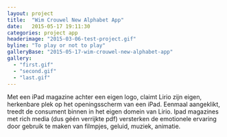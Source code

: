```yaml
---
layout: project
title:  "Wim Crouwel New Alphabet App"
date:   2015-05-17 19:11:30
categories: project app
headerimage: "2015-03-06-test-project.gif"
byline: "To play or not to play"
galleryBase: "2015-05-17-wim-crouwel-new-alphabet-app"
gallery:
  - "first.gif"
  - "second.gif"
  - "last.gif"
---
```

Met een iPad magazine achter een eigen logo, claimt Lirio zijn eigen, herkenbare plek op het openingsscherm van een iPad. Eenmaal aangeklikt, treedt de consument binnen in het eigen domein van Lirio. Ipad magazines met rich media (dus géén verrijkte pdf) versterken de emotionele ervaring door gebruik te maken van filmpjes, geluid, muziek, animatie.
